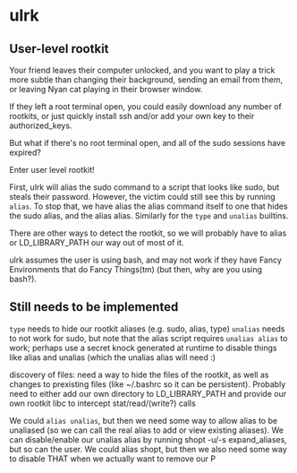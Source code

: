 ulrk
======

User-level rootkit
-----

Your friend leaves their computer unlocked, and you want to play a trick more
subtle than changing their background, sending an email from them, or leaving
Nyan cat playing in their browser window.

If they left a root terminal open, you could easily download any number of
rootkits, or just quickly install ssh and/or add your own key to their
authorized_keys.

But what if there's no root terminal open, and all of the sudo sessions have
expired?

Enter user level rootkit!

First, ulrk will alias the sudo command to a script that looks like sudo, but
steals their password. However, the victim could still see this by running
`alias`. To stop that, we have alias the alias command itself to one that hides
the sudo alias, and the alias alias. Similarly for the `type` and `unalias`
builtins.

There are other ways to detect the rootkit, so we will probably have to alias or
LD_LIBRARY_PATH our way out of most of it.


ulrk assumes the user is using bash, and may not work if they have Fancy
Environments that do Fancy Things(tm) (but then, why are you using bash?).

Still needs to be implemented
----

`type` needs to hide our rootkit aliases (e.g. sudo, alias, type)
`unalias` needs to not work for sudo, but note that the alias script requires
`unalias alias` to work; perhaps use a secret knock generated at runtime to
disable things like alias and unalias (which the unalias alias will need :)

discovery of files: need a way to hide the files of the rootkit, as well as
changes to prexisting files (like ~/.bashrc so it can be persistent). Probably
need to either add our own directory to LD_LIBRARY_PATH and provide our own
rootkit libc to intercept stat/read/(write?) calls



We could `alias unalias`, but then we need some way to allow alias to be
unaliased (so we can call the real alias to add or view existing aliases). We
can disable/enable our unalias alias by running shopt -u/-s expand_aliases, but
so can the user. We could alias shopt, but then we also need some way to disable
THAT when we actually want to remove our P
